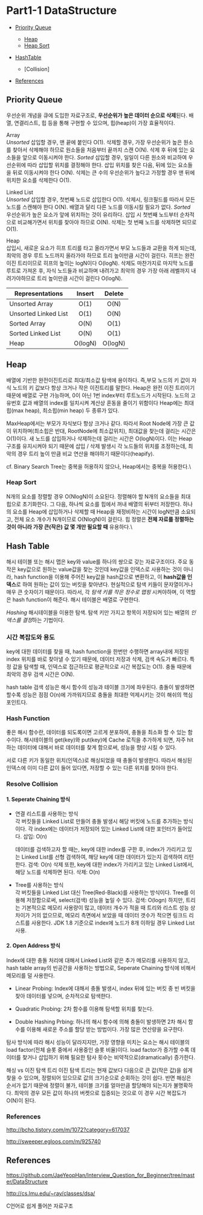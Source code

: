 # Part1-1 DataStructure
* [Priority Queue](#priority-queue)
  * [Heap](#heap)
  * [Heap Sort](#heap-sort)
* [HashTable](#hash-table)
  * [Collision]

* [References](#reference)

## Priority Queue
우선순위 개념을 큐에 도입한 자료구조로, **우선순위가 높은 데이터 순으로 삭제**된다. 배열, 연결리스트, 힙 등을 통해 구현할 수 있으며, 힙(heap)이 가장 효율적이다. 

Array\
*Unsorted* 삽입할 경우, 맨 끝에 붙인다 O(1). 삭제할 경우, 가장 우선순위가 높은 원소를 찾아서 삭제해야 하므로 원소들을 처음부터 끝까지 스캔 O(N). 삭제 후 뒤에 있는 요소들을 앞으로 이동시켜야 한다. *Sorted* 삽입할 경우, 일일이 다른 원소와 비교하여 우선순위에 따라 삽입할 위치를 결정해야 한다. 삽입 위치를 찾은 다음, 뒤에 있는 요소들을 뒤로 이동시켜야 한다 O(N). 삭제는 큰 수의 우선순위가 높다고 가정할 경우 맨 뒤에 위치한 요소를 삭제한다 O(1).

Linked List\
*Unsorted* 삽입할 경우, 첫번째 노드로 삽입한다 O(1). 삭제시, 링크필드를 따라서 모든 노드를 스캔해야 한다 O(N). 배열과 달리 다른 노드를 이동시킬 필요가 없다. *Sorted* 우선순위가 높은 요소가 앞에 위치하는 것이 유리하다. 삽입 시 첫번째 노드부터 순차적으로 비교해가면서 위치를 찾아야 하므로 O(N). 삭제는 첫 번째 노드를 삭제하면 되므로 O(1).

Heap\
삽입시, 새로운 요소가 히프 트리를 타고 올라가면서 부모 노드들과 교환을 하게 되는데, 최악의 경우 루트 노드까지 올라가야 하므로 트리 높이만큼 시간이 걸린다. 히프는 완전 이진 트리이므로 히프의 높이는 logN이다 O(logN). 삭제도 마찬가지로 마지막 노드를 루트로 가져온 후, 자식 노드들과 비교하며 내려가고 최악의 경우 가장 아래 레벨까지 내려가야하므로 트리 높이만큼 시간이 걸린다 O(logN).

| Representations      | Insert  | Delete  |
| -------------------- |:-------:|:-------:|
| Unsorted Array       | O(1)    | O(N)    |
| Unsorted Linked List | O(1)    | O(N)    |
| Sorted Array         | O(N)    | O(1)    |
| Sorted Linked List   | O(N)    | O(1)    |
| Heap                 | O(logN) | O(logN) |\

## Heap
배열에 기반한 완전이진트리로 최대/최소값 탐색에 용이하다. 즉,부모 노드의 키 값이 자식 노드의 키 값보다 항상 크거나 작은 이진트리를 말한다. Heap은 완전 이진 트리이기 때문에 배열로 구현 가능하며, 0이 아닌 1번 index부터 루트노드가 시작된다. 노드의 고유번호 값과 배열의 index를 일치시켜 계산상 혼동을 줄이기 위함이다 Heap에는 최대힙(max heap), 최소힙(min heap) 두 종류가 있다.

MaxHeap에서는 부모가 자식보다 항상 크거나 같다. 따라서 Root Node에 가장 큰 값이 위치하며(최소힙은 반대, RootNode에 최소값위치), 최대값을 찾는데 걸리는 시간은 O(1)이다. 새 노드를 삽입하거나 삭제하는데 걸리는 시간은 O(logN)이다. 이는 Heap 구조를 유지시켜야 되기 때문에 삽입 / 삭제 발생시 각 노드들의 위치를 조정하는데, 최악의 경우 트리 높이 만큼 비교 연산을 해야하기 때문이다(heapify). 

cf. Binary Search Tree는 중복을 허용하지 않으나, Heap에서는 중복을 허용한다.\

### Heap Sort
N개의 요소를 정렬할 경우 O(NlogN)이 소요된다. 정렬해야 할 N개의 요소들을 최대 힙으로 초기화한다. 그 다음, 하나씩 요소를 힙에서 꺼내 배열의 뒤부터 저장한다. 하나의 요소를 Heap에 삽입하거나 삭제할 때 Heap을 재정비하는 시간이 logN만큼 소요되고, 전체 요소 개수가 N개이므로 O(NlogN)이 걸린다. 힙 정렬은 **전체 자료를 정렬하는 것이 아니라 가장 큰(작은) 값 몇 개만 필요할 때** 유용하다.\

## Hash Table
해시 테이블 또는 해시 맵은 key와 value를 하나의 쌍으로 갖는 자료구조이다. 주요 동작은 key값으로 원하는 value값을 찾는 것인데 key값을 인덱스로 사용하는 것이 아니라, hash function을 이용해 주어진 key값을 hash값으로 변환하고, 이 **hash값을 인덱스**로 하여 원하는 값이 있는 버킷을 찾아낸다. 현실적으로 탐색 키들이 문자열이거나 매우 큰 숫자이기 때문이다. 따라서, 각 *탐색 키를 작은 정수로 맵핑* 시켜야하며, 이 역할은 hash function이 해준다. 해시 테이블은 배열로 구현한다.

*Hashing* 해시테이블을 이용한 탐색. 탐색 키만 가지고 항목이 저장되어 있는 배열의 *인덱스를 결정*하는 기법이다. 


### 시간 복잡도와 용도
key에 대한 데이터를 찾을 때, hash function을 한번만 수행하면 array내에 저장된 index 위치를 바로 찾아낼 수 있기 때문에, 데이터 저장과 삭제, 검색 속도가 빠르다. 특정 값을 탐색할 때, 인덱스로 접근하므로 평균적으로 시간 복잡도는 O(1). 충돌 때문에 최악의 경우 검색 시간은 O(N).

hash table 검색 성능은 해시 함수의 성능과 테이블 크기에 좌우된다. 충돌이 발생하면 할수록 성능은 점점 O(n)에 가까워지므로 충돌을 최대한 억제시키는 것이 해쉬의 핵심 포인트다.


### Hash Function
좋은 해시 함수란, 데이터를 되도록이면 고르게 분포하여, 충돌을 최소화 할 수 있는 함수이다. 해시테이블의 get(key)와 put(key)에 Cache 로직을 추가하게 되면, 자주 hit하는 데이터에 대해서 바로 데이터를 찾게 함으로써, 성능을 향상 시킬 수 있다. 

서로 다른 키가 동일한 위치(인덱스)로 해싱되었을 때 충돌이 발생한다. 따라서 해싱된 인덱스에 이미 다른 값이 들어 있다면, 저장할 수 있는 다른 위치를 찾아야 한다.

### Resolve Collision

#### 1. Seperate Chaining 방식
* 연결 리스트를 사용하는 방식\
  각 버킷들을 Linked List로 만들어 충돌 발생시 해당 버킷에 노드를 추가하는 방식이다. 각 index에는 데이터가 저장되어 있는 Linked List에 대한 포인터가 들어있다. 삽입: O(n)

  데이터를 검색하고자 할 때는, key에 대한 index를 구한 후, index가 가리키고 있는 Linked List를 선형 검색하여, 해당 key에 대한 데이터가 있는지 검색하여 리턴한다. 검색: O(n) 삭제 또한, key에 대한 index가 가리키고 있는 Linked List에서, 해당 노드를 삭제하면 된다. 삭제: O(n)

  
* Tree를 사용하는 방식\
  각 버킷들을 Linked List 대신 Tree(Red-Black)를 사용하는 방식이다. Tree를 이용해 저장함으로써, select(검색) 성능을 높일 수 있다. 검색: O(logn) 하지만, 트리는 기본적으로 메모리 사용량이 많고, 데이터 개수가 적을 때 트리와 리스트 성능 상 차이가 거의 없으므로, 메모리 측면에서 보았을 때 데이터 갯수가 적으면 링크드 리스트를 사용한다. JDK 1.8 기준으로 index에 노드가 8개 이하일 경우 Linked List 사용.


#### 2. Open Address 방식
Index에 대한 충돌 처리에 대해서 Linked List와 같은 추가 메모리를 사용하지 않고, hash table array의 빈공간을 사용하는 방법으로, Seperate Chaining 방식에 비해서 메모리를 덜 사용한다.

* Linear Probing: Index에 대해서 충돌 발생시, index 뒤에 있는 버킷 중 빈 버킷을 찾아 데이터를 넣으며, 순차적으로 탐색한다.

* Quadratic Probing: 2차 함수를 이용해 탐색할 위치를 찾는다.

* Double Hashing Prbing: 하나의 해시 함수에 의해 충돌이 발생하면 2차 해시 함수를 이용해 새로운 주소를 할당 받는 방법이다. 가장 많은 연산량을 요구한다.

탐사 방식에 따라 해시 성능이 달라지지만, 가장 영향을 미치는 요소는 해시 테이블의 load factor(전체 슬롯 중에서 사용중인 슬롯 비율)이다. load factor가 증가할 수록 데이터를 찾거나 삽입하기 위해 필요한 탐사 횟수는 비약적으로(dramatically) 증가한다. 


해싱 vs 이진 탐색 트리
이진 탐색 트리는 현재 값보다 다음으로 큰 값(작은 값)을 쉽게 찾을 수 있으며, 정렬되어 있으므로 값의 크기순으로 순회하는 것이 쉽다. 반면 해싱은 순서가 없기 때문에 정렬이 불가, 테이블 크기를 얼마만큼 할당해야 되는지가 불명확하다. 최악의 경우 모든 값이 하나의 버켓으로 집중되는 것으로 이 경우 시간 복잡도가 O(N)이 된다.


### References 
http://bcho.tistory.com/m/1072?category=617037

http://sweeper.egloos.com/m/925740




## References 
https://github.com/JaeYeopHan/Interview_Question_for_Beginner/tree/master/DataStructure 

http://cs.lmu.edu/~ray/classes/dsa/ 

C언어로 쉽게 풀어쓴 자료구조
